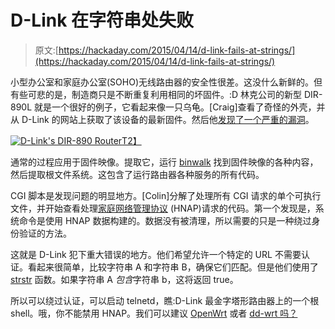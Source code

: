 # D-Link 在字符串处失败

> 原文:[https://hackaday.com/2015/04/14/d-link-fails-at-strings/](https://hackaday.com/2015/04/14/d-link-fails-at-strings/)

小型办公室和家庭办公室(SOHO)无线路由器的安全性很差。这没什么新鲜的。但有些可悲的是，制造商只是不断重复利用相同的坏固件。:D 林克公司的新型 DIR-890L 就是一个很好的例子，它看起来像一只乌龟。[Craig]查看了奇怪的外壳，并从 D-Link 的网站上获取了该设备的最新固件。然后他[发现了一个严重的漏洞](http://www.devttys0.com/2015/04/hacking-the-d-link-dir-890l/)。

[![D-Link's DIR-890 Router](../Images/42672e359a6a012cf724f43c8f03cd8c.png)T2】](http://hackaday.com/2015/04/14/d-link-fails-at-strings/dir890/)

通常的过程应用于固件映像。提取它，运行 [binwalk](https://github.com/devttys0/binwalk) 找到固件映像的各种内容，然后提取根文件系统。这包含了运行路由器各种服务的所有代码。

CGI 脚本是发现问题的明显地方。[Colin]分解了处理所有 CGI 请求的单个可执行文件，并开始查看处理[家庭网络管理协议](http://en.wikipedia.org/wiki/Home_Network_Administration_Protocol) (HNAP)请求的代码。第一个发现是，系统命令是使用 HNAP 数据构建的。数据没有被清理，所以需要的只是一种绕过身份验证的方法。

这就是 D-Link 犯下重大错误的地方。他们希望允许一个特定的 URL 不需要认证。看起来很简单，比较字符串 A 和字符串 B，确保它们匹配。但是他们使用了 [strstr](http://man7.org/linux/man-pages/man3/strstr.3.html) 函数。如果字符串 A *包含*字符串 b，这将返回 true。

所以可以绕过认证，可以启动 telnetd，瞧:D-Link 最金字塔形路由器上的一个根 shell。哦，你不能禁用 HNAP。我们可以建议 [OpenWrt](https://openwrt.org/) 或者 [dd-wrt 吗？](http://www.dd-wrt.com/site/index)